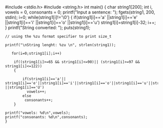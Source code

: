 #include <stdio.h>
#include <string.h>
int main()
{
    char string1[200];
    int  i, vowels = 0, consonants = 0;
   printf("Input a sentence: ");
   fgets(string1, 200, stdin);
   i=0;
    while(string1[i]!='\0')
    {
        if(string1[i]=='a' ||string1[i]=='e' ||string1[i]=='i' ||string1[i]=='o' ||string1[i]=='u')
            string1[i]=string1[i]-32;
        i++;
    }
    printf("String converted: ");
    puts(string1);

    // using the %zu format specifier to print size_t
    
    printf("\nString lenght: %zu \n", strlen(string1));
    
       for(i=0;string1[i];i++)  
    
    	if((string1[i]>=65 && string1[i]<=90)|| (string1[i]>=97 && string1[i]<=122))
    	{
		
            if(string1[i]=='a'|| string1[i]=='e'||string1[i]=='i'||string1[i]=='o'||string1[i]=='u'||string1[i]=='A'||string1[i]=='E'||string1[i]=='I'||string1[i]=='O' ||string1[i]=='U')
		      vowels++;
            else
             consonants++;
        }
 
    printf("vowels: %d\n",vowels);
    printf("consonants: %d\n",consonants);
    }
    
